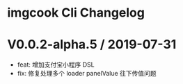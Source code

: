 # imgcook Cli Changelog

V0.0.2-alpha.5 / 2019-07-31
==================
  * feat: 增加支付宝小程序 DSL 
  * fix: 修复处理多个 loader panelValue 往下传值问题